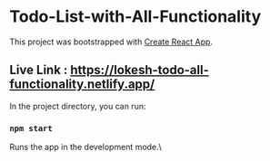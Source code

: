 # Todo-List-with-All-Functionality



This project was bootstrapped with [Create React App](https://github.com/facebook/create-react-app).

##  Live Link : https://lokesh-todo-all-functionality.netlify.app/

In the project directory, you can run:

### `npm start`

Runs the app in the development mode.\





